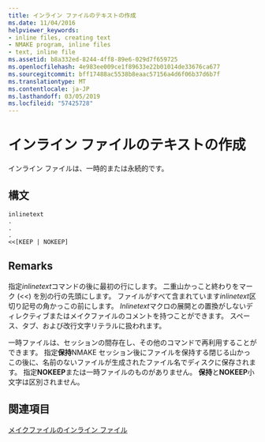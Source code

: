 ```yaml
---
title: インライン ファイルのテキストの作成
ms.date: 11/04/2016
helpviewer_keywords:
- inline files, creating text
- NMAKE program, inline files
- text, inline file
ms.assetid: b8a332ed-8244-4ff8-89e6-029d7f659725
ms.openlocfilehash: 4e983ee009ce1f89633e22b01014de33676ca677
ms.sourcegitcommit: bff17488ac5538b8eaac57156a4d6f06b37d6b7f
ms.translationtype: MT
ms.contentlocale: ja-JP
ms.lasthandoff: 03/05/2019
ms.locfileid: "57425728"
---
```

# <a name="creating-inline-file-text"></a>インライン ファイルのテキストの作成

インライン ファイルは、一時的または永続的です。

## <a name="syntax"></a>構文

```
inlinetext
.
.
.
<<[KEEP | NOKEEP]
```

## <a name="remarks"></a>Remarks

指定*inlinetext*コマンドの後に最初の行にします。 二重山かっこと終わりをマーク (<<) を別の行の先頭にします。 ファイルがすべて含まれています*inlinetext*区切り記号の角かっこの前にします。 *Inlinetext*マクロの展開との置換がしないディレクティブまたはメイクファイルのコメントを持つことができます。 スペース、タブ、および改行文字リテラルに扱われます。

一時ファイルは、セッションの間存在し、その他のコマンドで再利用することができます。 指定**保持**NMAKE セッション後にファイルを保持する閉じる山かっこの後に、名前のないファイルが生成されたファイル名でディスクに保存されます。 指定**NOKEEP**または一時ファイルのものがありません。 **保持**と**NOKEEP**小文字は区別されません。

## <a name="see-also"></a>関連項目

[メイクファイルのインライン ファイル](../build/inline-files-in-a-makefile.md)
